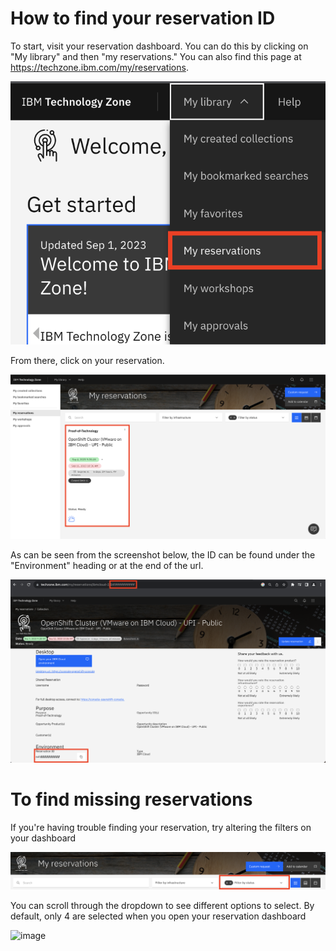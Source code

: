 # How to find your reservation ID

To start, visit your reservation dashboard. You can do this by clicking on "My library" and then "my reservations." You can also find this page at https://techzone.ibm.com/my/reservations. 

![Find reservaiton dashboard](Images/FindResDashboard.png)

From there, click on your reservation. 

![image](Images/ReservationDashboard.png)

As can be seen from the screenshot below, the ID can be found under the "Environment" heading or at the end of the url. 

![image](Images/ReservationExample.png)

# To find missing reservations

If you're having trouble finding your reservation, try altering the filters on your dashboard

![image](Images/FilterBar.png)

You can scroll through the dropdown to see different options to select. By default, only 4 are selected when you open your reservation dashboard

![image](https://github.com/IBM/itz-support-public/assets/132365220/de70d231-6aa5-4b6b-b064-77137cde6cdc)
